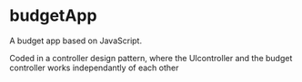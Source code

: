 # budgetApp
A budget app based on JavaScript.

Coded in a controller design pattern, where the UIcontroller and the budget controller works independantly of each other
